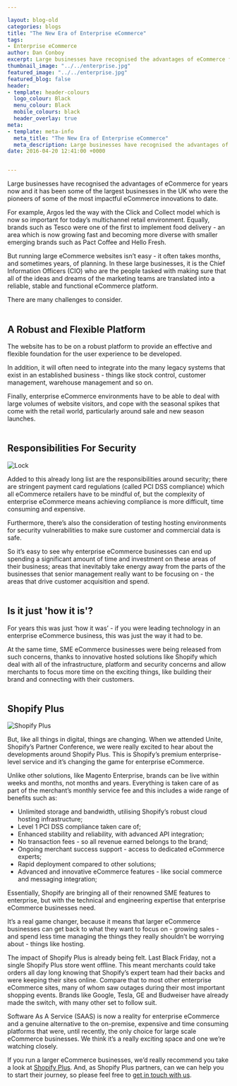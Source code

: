 ```yaml
--- 

layout: blog-old
categories: blogs
title: "The New Era of Enterprise eCommerce"
tags:
- Enterprise eCommerce
author: Dan Conboy
excerpt: Large businesses have recognised the advantages of eCommerce for years now and it has been some of the largest businesses in the UK who were the pioneers of some of the most impactful eCommerce innovations to date.
thumbnail_image: "../../enterprise.jpg"
featured_image: "../../enterprise.jpg"
featured_blog: false
header:
- template: header-colours
  logo_colour: Black
  menu_colour: Black
  mobile_colours: black
  header_overlay: true
meta:
- template: meta-info
  meta_title: "The New Era of Enterprise eCommerce"
  meta_description: Large businesses have recognised the advantages of eCommerce for years now and it has been some of the largest businesses in the UK who were the pioneers of some of the most impactful eCommerce innovations to date.
date: 2016-04-20 12:41:00 +0000


--- 
```

Large businesses have recognised the advantages of eCommerce for years now and it has been some of the largest businesses in the UK who were the pioneers of some of the most impactful eCommerce innovations to date.

For example, Argos led the way with the Click and Collect model which is now so important for today’s multichannel retail environment. Equally, brands such as Tesco were one of the first to implement food delivery - an area which is now growing fast and becoming more diverse with smaller emerging brands such as Pact Coffee and Hello Fresh.

But running large eCommerce websites isn’t easy - it often takes months, and sometimes years, of planning. In these large businesses, it is the Chief Information Officers (CIO) who are the people tasked with making sure that all of the ideas and dreams of the marketing teams are translated into a reliable, stable and functional eCommerce platform.

There are many challenges to consider.   
 

A Robust and Flexible Platform
------------------------------

The website has to be on a robust platform to provide an effective and flexible foundation for the user experience to be developed.

In addition, it will often need to integrate into the many legacy systems that exist in an established business - things like stock control, customer management, warehouse management and so on.

Finally, enterprise eCommerce environments have to be able to deal with large volumes of website visitors, and cope with the seasonal spikes that come with the retail world, particularly around sale and new season launches.  
 

Responsibilities For Security
-----------------------------

![Lock](../../lock.jpg)

Added to this already long list are the responsibilities around security; there are stringent payment card regulations (called PCI DSS compliance) which all eCommerce retailers have to be mindful of, but the complexity of enterprise eCommerce means achieving compliance is more difficult, time consuming and expensive.

Furthermore, there’s also the consideration of testing hosting environments for security vulnerabilities to make sure customer and commercial data is safe.

So it’s easy to see why enterprise eCommerce businesses can end up spending a significant amount of time and investment on these areas of their business; areas that inevitably take energy away from the parts of the businesses that senior management really want to be focusing on - the areas that drive customer acquisition and spend.  
 

Is it just 'how it is'?
-----------------------

For years this was just ‘how it was’ - if you were leading technology in an enterprise eCommerce business, this was just the way it had to be.

At the same time, SME eCommerce businesses were being released from such concerns, thanks to innovative hosted solutions like Shopify which deal with all of the infrastructure, platform and security concerns and allow merchants to focus more time on the exciting things, like building their brand and connecting with their customers.  
 

Shopify Plus
------------

![Shopify Plus](../../shopify-plus.gif)

But, like all things in digital, things are changing. When we attended Unite, Shopify’s Partner Conference, we were really excited to hear about the developments around Shopify Plus. This is Shopify’s premium enterprise-level service and it’s changing the game for enterprise eCommerce.

Unlike other solutions, like Magento Enterprise, brands can be live within weeks and months, not months and years. Everything is taken care of as part of the merchant’s monthly service fee and this includes a wide range of benefits such as:

*   Unlimited storage and bandwidth, utilising Shopify’s robust cloud hosting infrastructure;
*   Level 1 PCI DSS compliance taken care of;
*   Enhanced stability and reliability, with advanced API integration;
*   No transaction fees - so all revenue earned belongs to the brand;
*   Ongoing merchant success support - access to dedicated eCommerce experts;
*   Rapid deployment compared to other solutions;
*   Advanced and innovative eCommerce features - like social commerce and messaging integration;

Essentially, Shopify are bringing all of their renowned SME features to enterprise, but with the technical and engineering expertise that enterprise eCommerce businesses need.

It’s a real game changer, because it means that larger eCommerce businesses can get back to what they want to focus on - growing sales - and spend less time managing the things they really shouldn’t be worrying about - things like hosting.

The impact of Shopify Plus is already being felt. Last Black Friday, not a single Shopify Plus store went offline. This meant merchants could take orders all day long knowing that Shopify’s expert team had their backs and were keeping their sites online. Compare that to most other enterprise eCommerce sites, many of whom saw outages during their most important shopping events. Brands like Google, Tesla, GE and Budweiser have already made the switch, with many other set to follow suit.

Software As A Service (SAAS) is now a reality for enterprise eCommerce and a genuine alternative to the on-premise, expensive and time consuming platforms that were, until recently, the only choice for large scale eCommerce businesses. We think it’s a really exciting space and one we’re watching closely.

If you run a larger eCommerce businesses, we’d really recommend you take a look at [Shopify Plus](https://www.shopify.com/?ref=statement). And, as Shopify Plus partners, can we can help you to start their journey, so please feel free to [get in touch with us](https://www.statementagency.com/contact-us).